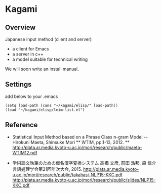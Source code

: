 # Kagami

## Overview
Japanese input method (client and server)
* a client for Emacs
* a server in c++
* a model suitable for technical writing

We will soon write an install manual.

## Settings
add below to your .emacs
```
(setq load-path (cons "~/kagami/elisp/" load-path))
(load "~/kagami/elisp/leim-list.el")
```

## Reference

- Statistical Input Method based on a Phrase Class n-gram Model
-- Hirokuni Maeta, Shinsuke Mori 
** WTIM, pp.1-13, 2012.
** http://plata.ar.media.kyoto-u.ac.jp/mori/research/public/maeta-WTIM12.pdf

* 学術論文執筆のための仮名漢字変換システム
    高橋 文彦, 前田 浩邦, 森 信介 
    言語処理学会第21回年次大会, 2015. 
    http://plata.ar.media.kyoto-u.ac.jp/mori/research/public/takahasi-NLP15-KKC.pdf
    http://plata.ar.media.kyoto-u.ac.jp/mori/research/public/slides/NLP15-KKC.pdf
    
